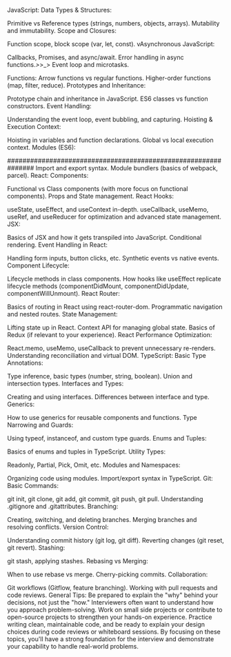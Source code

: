 JavaScript:
Data Types & Structures:

Primitive vs Reference types (strings, numbers, objects, arrays).
Mutability and immutability.
Scope and Closures:

Function scope, block scope (var, let, const).
vAsynchronous JavaScript:

Callbacks, Promises, and async/await.
Error handling in async functions._>_>_>
Event loop and microtasks.

Functions:
Arrow functions vs regular functions.
Higher-order functions (map, filter, reduce).
Prototypes and Inheritance:

Prototype chain and inheritance in JavaScript.
ES6 classes vs function constructors.
Event Handling:

Understanding the event loop, event bubbling, and capturing.
Hoisting & Execution Context:

Hoisting in variables and function declarations.
Global vs local execution context.
Modules (ES6):











###############################################################
Import and export syntax.
Module bundlers (basics of webpack, parcel).
React:
Components:

Functional vs Class components (with more focus on functional components).
Props and State management.
React Hooks:

useState, useEffect, and useContext in-depth.
useCallback, useMemo, useRef, and useReducer for optimization and advanced state management.
JSX:

Basics of JSX and how it gets transpiled into JavaScript.
Conditional rendering.
Event Handling in React:

Handling form inputs, button clicks, etc.
Synthetic events vs native events.
Component Lifecycle:

Lifecycle methods in class components.
How hooks like useEffect replicate lifecycle methods (componentDidMount, componentDidUpdate, componentWillUnmount).
React Router:

Basics of routing in React using react-router-dom.
Programmatic navigation and nested routes.
State Management:

Lifting state up in React.
Context API for managing global state.
Basics of Redux (if relevant to your experience).
React Performance Optimization:

React.memo, useMemo, useCallback to prevent unnecessary re-renders.
Understanding reconciliation and virtual DOM.
TypeScript:
Basic Type Annotations:

Type inference, basic types (number, string, boolean).
Union and intersection types.
Interfaces and Types:

Creating and using interfaces.
Differences between interface and type.
Generics:

How to use generics for reusable components and functions.
Type Narrowing and Guards:

Using typeof, instanceof, and custom type guards.
Enums and Tuples:

Basics of enums and tuples in TypeScript.
Utility Types:

Readonly, Partial, Pick, Omit, etc.
Modules and Namespaces:

Organizing code using modules.
Import/export syntax in TypeScript.
Git:
Basic Commands:

git init, git clone, git add, git commit, git push, git pull.
Understanding .gitignore and .gitattributes.
Branching:

Creating, switching, and deleting branches.
Merging branches and resolving conflicts.
Version Control:

Understanding commit history (git log, git diff).
Reverting changes (git reset, git revert).
Stashing:

git stash, applying stashes.
Rebasing vs Merging:

When to use rebase vs merge.
Cherry-picking commits.
Collaboration:

Git workflows (Gitflow, feature branching).
Working with pull requests and code reviews.
General Tips:
Be prepared to explain the "why" behind your decisions, not just the "how." Interviewers often want to understand how you approach problem-solving.
Work on small side projects or contribute to open-source projects to strengthen your hands-on experience.
Practice writing clean, maintainable code, and be ready to explain your design choices during code reviews or whiteboard sessions.
By focusing on these topics, you'll have a strong foundation for the interview and demonstrate your capability to handle real-world problems.